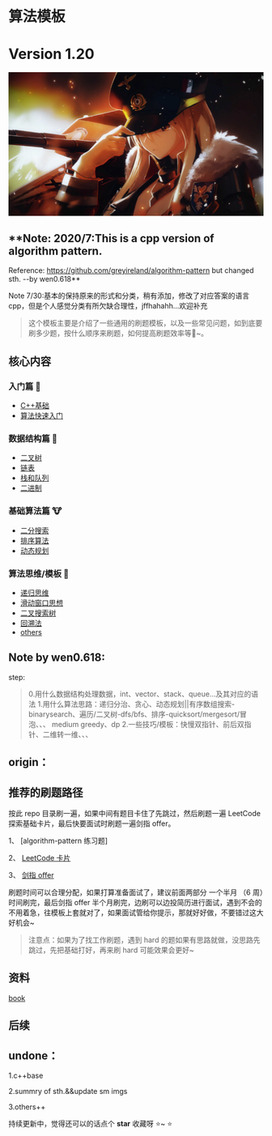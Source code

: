 # 算法模板
# Version 1.20

![来刷题了](./images/bl.png)

## **Note:   2020/7:This is a cpp version of algorithm pattern. 
Reference: https://github.com/greyireland/algorithm-pattern but changed sth. --by wen0.618**

Note 7/30:基本的保持原来的形式和分类，稍有添加，修改了对应答案的语言cpp，但是个人感觉分类有所欠缺合理性，jffhahahh...欢迎补充

> 这个模板主要是介绍了一些通用的刷题模板，以及一些常见问题，如到底要刷多少题，按什么顺序来刷题，如何提高刷题效率等🐶~。



## 核心内容

### 入门篇 🐶

- [C++基础](https://github.com/wen0618/algorithm-pattern-cpp8/blob/master/introduction/C++base.md)
- [算法快速入门](https://github.com/wen0618/algorithm-pattern-cpp8/blob/master/introduction/quickstart.md)

### 数据结构篇 🐰

- [二叉树](https://github.com/wen0618/algorithm-pattern-cpp8/blob/master/data_structure/binary_tree.md)
- [链表](https://github.com/wen0618/algorithm-pattern-cpp8/blob/master/data_structure/linked_list.md)
- [栈和队列](https://github.com/wen0618/algorithm-pattern-cpp8/blob/master/data_structure/stack_queue.md)
- [二进制](https://github.com/wen0618/algorithm-pattern-cpp8/blob/master/data_structure/binary_op.md)

### 基础算法篇 🐮

- [二分搜索](https://github.com/wen0618/algorithm-pattern-cpp8/blob/master/basic_algorithm/binary_search.md)
- [排序算法](https://github.com/wen0618/algorithm-pattern-cpp8/blob/master/basic_algorithm/sort.md)
- [动态规划](https://github.com/wen0618/algorithm-pattern-cpp8/blob/master/basic_algorithm/dp.md)

### 算法思维/模板 🦁

- [递归思维](https://github.com/wen0618/algorithm-pattern-cpp8/blob/master/advanced_algorithm/recursion.md)
- [滑动窗口思想](https://github.com/wen0618/algorithm-pattern-cpp8/blob/master/advanced_algorithm/slide_window.md)
- [二叉搜索树](https://github.com/wen0618/algorithm-pattern-cpp8/blob/master/advanced_algorithm/binary_search_tree.md)
- [回溯法](https://github.com/wen0618/algorithm-pattern-cpp8/blob/master/advanced_algorithm/backtrack.md)
- [others](https://github.com/wen0618/algorithm-pattern-cpp8/blob/master/advanced_algorithm/UCASNote)
## Note by wen0.618:

step: 
> 0.用什么数据结构处理数据，int、vector、stack、queue...及其对应的语法
> 1.用什么算法思路：递归分治、贪心、动态规划||有序数组搜索-binarysearch、遍历/二叉树-dfs/bfs、排序-quicksort/mergesort/冒泡、、、  medium greedy、dp
> 2.一些技巧/模板：快慢双指针、前后双指针、二维转一维、、、


## origin：

## 推荐的刷题路径

按此 repo 目录刷一遍，如果中间有题目卡住了先跳过，然后刷题一遍 LeetCode 探索基础卡片，最后快要面试时刷题一遍剑指 offer。


1、 [algorithm-pattern 练习题]


2、 [LeetCode 卡片](https://leetcode-cn.com/explore/)


3、 [剑指 offer](https://leetcode-cn.com/problemset/lcof/)


刷题时间可以合理分配，如果打算准备面试了，建议前面两部分 一个半月 （6 周）时间刷完，最后剑指 offer 半个月刷完，边刷可以边投简历进行面试，遇到不会的不用着急，往模板上套就对了，如果面试管给你提示，那就好好做，不要错过这大好机会~
> 注意点：如果为了找工作刷题，遇到 hard 的题如果有思路就做，没思路先跳过，先把基础打好，再来刷 hard 可能效果会更好~

## 资料

[book](https://github.com/greyireland/awesome-programming-books-1)

## 后续
## undone：
1.c++base

2.summry of sth.&&update sm imgs

3.others++

持续更新中，觉得还可以的话点个 **star** 收藏呀 ⭐️~ ⭐️

